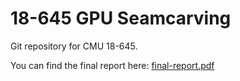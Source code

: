 18-645 GPU Seamcarving
===

Git repository for CMU 18-645.

You can find the final report here: [final-report.pdf](http://abhandaru.github.io/gpu-seamcarving/final-report.pdf)
